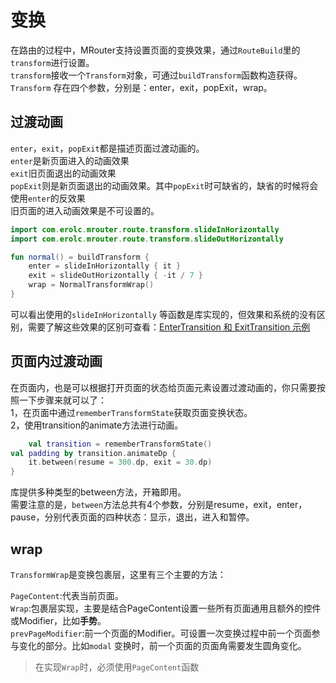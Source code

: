 # 变换

在路由的过程中，MRouter支持设置页面的变换效果，通过`RouteBuild`里的`transform`进行设置。<br>
`transform`接收一个`Transform`对象，可通过`buildTransform`函数构造获得。`Transform`
存在四个参数，分别是：enter，exit，popExit，wrap。

## 过渡动画

`enter`，`exit`，`popExit`都是描述页面过渡动画的。<br>
`enter`是新页面进入的动画效果<br>
`exit`旧页面退出的动画效果<br>
`popExit`则是新页面退出的动画效果。其中`popExit`时可缺省的，缺省的时候将会使用`enter`的反效果<br>
旧页面的进入动画效果是不可设置的。

```kotlin
import com.erolc.mrouter.route.transform.slideInHorizontally
import com.erolc.mrouter.route.transform.slideOutHorizontally

fun normal() = buildTransform {
    enter = slideInHorizontally { it }
    exit = slideOutHorizontally { -it / 7 }
    wrap = NormalTransformWrap()
}
```

可以看出使用的`slideInHorizontally`
等函数是库实现的，但效果和系统的没有区别，需要了解这些效果的区别可查看：[EnterTransition 和 ExitTransition 示例](https://developer.android.google.cn/develop/ui/compose/animation/composables-modifiers?hl=zh-cn#enter-exit-transition)

## 页面内过渡动画

在页面内，也是可以根据打开页面的状态给页面元素设置过渡动画的，你只需要按照一下步骤来就可以了：<br>
1，在页面中通过`rememberTransformState`获取页面变换状态。<br>
2，使用transition的animate方法进行动画。

```kotlin
    val transition = rememberTransformState()
val padding by transition.animateDp {
    it.between(resume = 300.dp, exit = 30.dp)
}
```
库提供多种类型的between方法，开箱即用。<br>
需要注意的是，`between`方法总共有4个参数，分别是resume，exit，enter，pause，分别代表页面的四种状态：显示，退出，进入和暂停。

## wrap

`TransformWrap`是变换包裹层，这里有三个主要的方法：

`PageContent`:代表当前页面。<br>
`Wrap`:包裹层实现，主要是结合PageContent设置一些所有页面通用且额外的控件或Modifier，比如**手势**。<br>
`prevPageModifier`:前一个页面的Modifier。可设置一次变换过程中前一个页面参与变化的部分。比如`modal`
变换时，前一个页面的页面角需要发生圆角变化。

> 在实现`Wrap`时，必须使用`PageContent`函数
